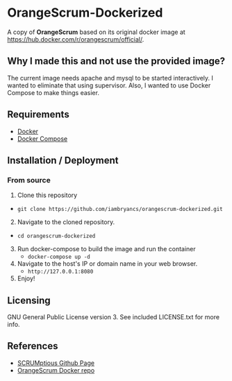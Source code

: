 # OrangeScrum-Dockerized
A copy of **OrangeScrum** based on its original docker image at https://hub.docker.com/r/orangescrum/official/.

## Why I made this and not use the provided image?
The current image needs apache and mysql to be started interactively. I wanted to eliminate that using supervisor.
Also, I wanted to use Docker Compose to make things easier.

## Requirements
* [Docker](https://docs.docker.com/engine/installation/)
* [Docker Compose](https://docs.docker.com/compose/install/)

## Installation / Deployment

### From source
1. Clone this repository
  * `git clone https://github.com/iambryancs/orangescrum-dockerized.git`
2. Navigate to the cloned repository.
  * `cd orangescrum-dockerized`
3. Run docker-compose to build the image and run the container
   * `docker-compose up -d`
4. Navigate to the host's IP or domain name in your web browser.
   * `http://127.0.0.1:8080`
5. Enjoy!

## Licensing
GNU General Public License version 3. See included LICENSE.txt for more info.


## References
 * [SCRUMptious Github Page](https://github.com/programster/SCRUMptious)
 * [OrangeScrum Docker repo](https://hub.docker.com/r/orangescrum/official/)
